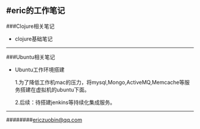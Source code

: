 #eric的工作笔记
--------------
###Clojure相关笔记
- clojure基础笔记




--------------
###Ubuntu相关笔记
- Ubuntu工作环境搭建

  1.为了降低工作机mac的压力，将mysql,Mongo,ActiveMQ,Memcache等服务搭建在虚拟机的ubuntu下面。

  2.后续：待搭建jenkins等持续化集成服务。
  




--------------

########ericzuobin@qq.com


